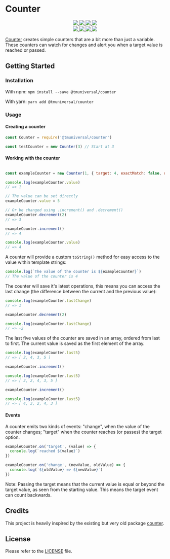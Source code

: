 # Counter

<div>
  <p align="center">
    <a href="https://github.com/TMUniversal/counter/blob/master/package.json#L3">
      <img src="https://img.shields.io/github/package-json/v/TMUniversal/counter?style=flat" />
    </a>
    <a href="https://github.com/TMUniversal/counter/actions">
      <img src="https://github.com/TMUniversal/counter/workflows/Build/badge.svg" />
    </a>
    <a href="https://tmuniversal.eu/redirect/patreon">
      <img src="https://img.shields.io/badge/Patreon-support_me-fa6956.svg?style=flat&logo=patreon" />
    </a>
    <a href="https://www.npmjs.com/package/@tmuniversal/counter">
      <img src="https://img.shields.io/npm/dt/@tmuniversal/counter" />
    </a>
    <br />
    <a href="https://bundlephobia.com/result?p=@tmuniversal/counter">
      <img src="https://img.shields.io/bundlephobia/min/@tmuniversal/counter?label=packge%20size" />
    </a>
    <a href="https://github.com/TMUniversal/counter/issues">
      <img src="https://img.shields.io/github/issues/TMUniversal/counter.svg?style=flat">
    </a>
    <a href="https://github.com/TMUniversal/counter/graphs/contributors">
      <img src="https://img.shields.io/github/contributors/TMUniversal/counter.svg?style=flat">
    </a>
    <a href="https://github.com/TMUniversal/counter/blob/stable/LICENSE.md">
      <img src="https://img.shields.io/github/license/TMUniversal/counter.svg?style=flat">
    </a>
  </p>
</div>

[Counter] creates simple counters that are a bit more than just a variable. These counters can watch for changes and alert you when a target value is reached or passed.

## Getting Started

### Installation

With npm: `npm install --save @tmuniversal/counter`

With yarn: `yarn add @tmuniversal/counter`

### Usage

#### Creating a counter

```js
const Counter = require('@tmuniversal/counter')

const testCounter = new Counter(3) // Start at 3
```

#### Working with the counter

```js

const exampleCounter = new Counter(1, { target: 4, exactMatch: false, once: true }) // Or pass some options

console.log(exampleCounter.value)
// => 1

// The value can be set directly
exampleCounter.value = 5

// Or be changed using .increment() and .decrement()
exampleCounter.decrement(2)
// => 3

exampleCounter.increment()
// => 4

console.log(exampleCounter.value)
// => 4
```

A counter will provide a custom `toString()` method for easy access to the value within template strings:

```js
console.log(`The value of the counter is ${exampleCounter}`)
// The value of the counter is 4
```

The counter will save it's latest operations, this means you can access the last change (the difference between the current and the previous value):

```js
console.log(exampleCounter.lastChange)
// => 1

exampleCounter.decrement(2)

console.log(exampleCounter.lastChange)
// => -2
```

The last five values of the counter are saved in an array, ordered from last to first. The current value is saved as the first element of the array.

```js
console.log(exampleCounter.last5)
// => [ 2, 4, 3, 5 ]

exampleCounter.increment()

console.log(exampleCounter.last5)
// => [ 3, 2, 4, 3, 5 ]

exampleCounter.increment()

console.log(exampleCounter.last5)
// => [ 4, 3, 2, 4, 3 ]
```

#### Events

A counter emits two kinds of events: "change", when the value of the counter changes; "target" when the counter reaches (or passes) the target option.

```js
exampleCounter.on('target', (value) => {
  console.log(`reached ${value}`)
})

exampleCounter.on('change', (newValue, oldValue) => {
  console.log(`${oldValue} => ${newValue}`)
})
```

Note: Passing the target means that the current value is equal or beyond the target value, as seen from the starting value. This means the target event can count backwards.

## Credits

This project is heavily inspired by the existing but very old package [counter](https://www.npmjs.com/package/counter).

## License

Please refer to the [LICENSE](LICENSE.md) file.

[counter]: https://github.com/TMUniversal/counter